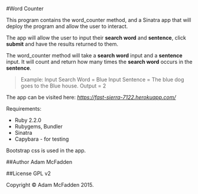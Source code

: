 #Word Counter

This program contains the word_counter method, and a Sinatra app that will deploy the program and allow the user to interact.

The app will allow the user to input their **search word** and **sentence**, click **submit** and have the results returned to them.

The word_counter method will take a **search word** input and a **sentence** input. It will count and return how many times the **search word** occurs in the **sentence**.

>Example:
>Input Search Word = Blue
>Input Sentence =  The blue dog goes to the Blue house.
>Output = 2

The app can be visited here: *https://fast-sierra-7122.herokuapp.com/* 

Requirements:

- Ruby 2.2.0
- Rubygems, Bundler
- Sinatra
- Capybara - for testing

Bootstrap css is used in the app.

##Author
Adam McFadden

##License
GPL v2

Copyright &copy; Adam McFadden 2015.
